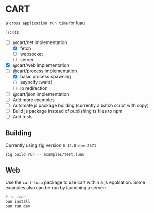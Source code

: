 # CART

a `cross application run time` for luau

TODO:

- [ ] @cart/net implementation
  - [x] fetch
  - [ ] websocket
  - [ ] server
- [x] @cart/web implementation
- [ ] @cart/process implementation
  - [x] basic process spawning
  - [ ] asyncify :wait()
  - [ ] io redirection
- [ ] @cart/json implementation
- [ ] Add more examples
- [ ] Automate js package building (currently a batch script with copy)
- [ ] Build js package instead of publishing ts files to npm
- [ ] Add tests

## Building

Currently using zig version `0.14.0-dev.2571`

```bash
zig build run -- examples/test.luau
```

## Web

Use the `cart-luau` package to use cart within a js epplcation. Some examples also can be run by launching a server:

```bash
# in /web
bun install
bun run dev
```
